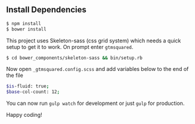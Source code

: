 ## Install Dependencies

```bash
$ npm install
$ bower install
```

This project uses Skeleton-sass (css grid system) which needs a quick setup to get it to work. On prompt enter `gtmsquared`.

```bash
$ cd bower_components/skeleton-sass && bin/setup.rb
```
Now open `_gtmsquared.config.scss` and add variables below to the end of the file

```bash
$is-fluid: true;
$base-col-count: 12;
```

You can now run `gulp watch` for development or just `gulp` for production.

Happy coding!